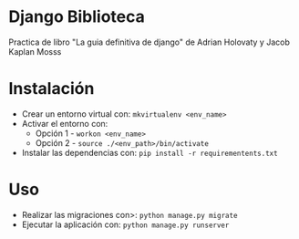 # Django Biblioteca
Practica de libro "La guia definitiva de django" de Adrian Holovaty y Jacob Kaplan Mosss


# Instalación
- Crear un entorno virtual con: ```mkvirtualenv <env_name>```
- Activar el entorno con:
    - Opción 1 -  ```workon <env_name>```
    - Opción 2  - ```source ./<env_path>/bin/activate```
- Instalar las dependencias con: ```pip install -r requirementents.txt```

# Uso
- Realizar las migraciones con>: ```python manage.py migrate```
- Ejecutar la aplicación con: ```python manage.py runserver```